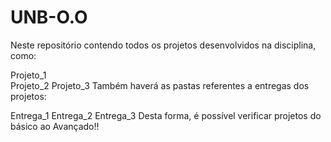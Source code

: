 # UNB-O.O

Neste repositório contendo todos os projetos desenvolvidos na disciplina, como:

Projeto_1<br>
Projeto_2
Projeto_3
Também haverá as pastas referentes a entregas dos projetos:

Entrega_1
Entrega_2
Entrega_3
Desta forma, é possível verificar projetos do básico ao Avançado!!
